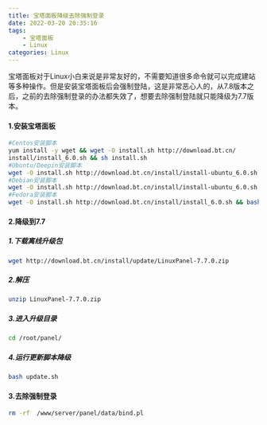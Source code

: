```yaml
---
title: 宝塔面板降级去除强制登录
date: 2022-03-20 20:35:16
tags:
    - 宝塔面板
    - Linux
categories: Linux
---
```

宝塔面板对于Linux小白来说是非常友好的，不需要知道很多命令就可以完成建站等多种操作。但是安装宝塔面板后会强制登陆，这是非常恶心人的，从7.8版本之后，之前的去除强制登录的办法都失效了，想要去除强制登陆就只能降级为7.7版本。
#### 1.安装宝塔面板
```bash
#Centos安装脚本
yum install -y wget && wget -O install.sh http://download.bt.cn/
install/install_6.0.sh && sh install.sh
#Ubuntu/Deepin安装脚本
wget -O install.sh http://download.bt.cn/install/install-ubuntu_6.0.sh && sudo bash install.sh
#Debian安装脚本
wget -O install.sh http://download.bt.cn/install/install-ubuntu_6.0.sh && bash install.sh
#Fedora安装脚本
wget -O install.sh http://download.bt.cn/install/install_6.0.sh && bash install.sh
```
#### 2.降级到7.7
##### 1.下载离线升级包
```bash
wget http://download.bt.cn/install/update/LinuxPanel-7.7.0.zip
```
##### 2.解压
```bash
unzip LinuxPanel-7.7.0.zip
```
##### 3.进入升级目录
```bash
cd /root/panel/
```
##### 4.运行更新脚本降级
```bash
bash update.sh
```
#### 3.去除强制登录
```bash
rm -rf  /www/server/panel/data/bind.pl
```
